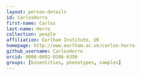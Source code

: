 ```yaml
---
layout: person-details
id: CarlosHorro
first-name: Carlos
last-name: Horro
collection: people
affiliation: Earlham Institute, UK
homepage: http://www.earlham.ac.uk/carlos-horro
github_username: CarlosHorro
orcid: 0000-0002-0386-6390
groups: [bioentities, phenotypes, samples]
---
```

